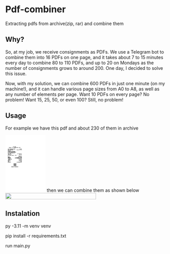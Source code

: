 # Pdf-combiner
 Extracting pdfs from archive(zip, rar) and combine them

## Why?
 So, at my job, we receive consignments as PDFs. We use a Telegram bot to combine them into 16 PDFs on one page, and it takes about 7 to 15 minutes every day to combine 80 to 110 PDFs, and up to 20 on Mondays as the number of consignments grows to around 200. One day, I decided to solve this issue.

 Now, with my solution, we can combine 600 PDFs in just one minute (on my machine!), and it can handle various page sizes from A0 to A8, as well as any number of elements per page. Want 10 PDFs on every page? No problem! Want 15, 25, 50, or even 100? Still, no problem!
## Usage
 For example we have this pdf and about 230 of them in archive
 
 <img src="https://github.com/DDExpo/Pdf-combiner/blob/main/media/example_pdf.jpg" width=25% height=25%>
then we can combine them as shown below
 <img src="https://github.com/DDExpo/Pdf-combiner/blob/main/media/showcase_gif-min.gif" width=75% height=75%>

## Instalation

py -3.11 -m venv venv

pip install -r requirements.txt

run main.py

